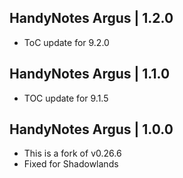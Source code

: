 HandyNotes Argus | 1.2.0
------------------------
- ToC update for 9.2.0

HandyNotes Argus | 1.1.0
------------------------
- TOC update for 9.1.5

HandyNotes Argus | 1.0.0
------------------------
- This is a fork of v0.26.6
- Fixed for Shadowlands